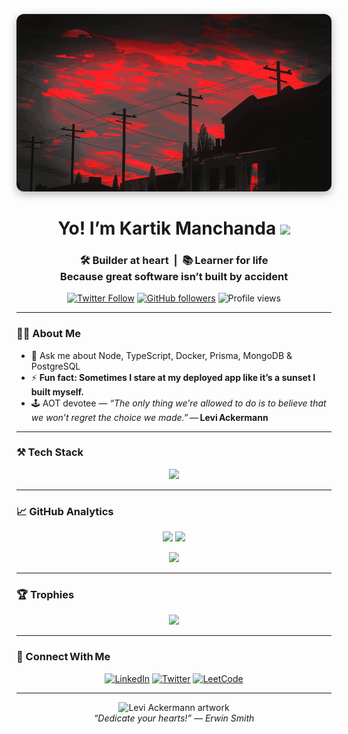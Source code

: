 <!-- ────────────────────────────────────────────────────────────────────────────── -->
<!--  Personal Banner → swap for a custom GIF/JPG (600 × 120 works nicely)        -->
<!-- ────────────────────────────────────────────────────────────────────────────── -->
<p align="center">
  <img src="banner.gif" alt="banner that says Kartik Manchanda" width="800" style="border-radius: 12px; box-shadow: 0 4px 14px rgba(0,0,0,0.3);" />
</p>

<h1 align="center">
  Yo! I’m Kartik Manchanda&nbsp;<img src="https://media.giphy.com/media/hvRJCLFzcasrR4ia7z/giphy.gif" width="32"/>
</h1>

<h3 align="center">
  🛠️ Builder at heart &nbsp;|&nbsp; 📚 Learner for life  
  <br/>Because great software isn’t built by accident
</h3>

<p align="center">
  <a href="https://twitter.com/kartikm39"><img alt="Twitter Follow"
    src="https://img.shields.io/twitter/follow/kartikm39?logo=twitter&style=for-the-badge"/></a>
  <a href="https://github.com/kartik-m39?tab=followers"><img alt="GitHub followers"
    src="https://img.shields.io/github/followers/kartik-m39?style=for-the-badge&logo=github"/></a>
  <img alt="Profile views" src="https://komarev.com/ghpvc/?username=kartik-m39&style=for-the-badge&color=blue"/>
</p>

---

### 🧑‍💻 About&nbsp;Me
- 💬 Ask me about Node, TypeScript, Docker, Prisma, MongoDB & PostgreSQL  
- ⚡ **Fun fact: Sometimes I stare at my deployed app like it’s a sunset I built myself.**  
- 🕹 AOT devotee — *“The only thing we’re allowed to do is to believe that we won’t regret the choice we made.”* — **Levi Ackermann**

---

### ⚒️ Tech Stack
<p align="center">
  <img src="https://skillicons.dev/icons?i=ts,js,react,nextjs,nodejs,express,tailwind,prisma,mongodb,postgres,docker,git,linux,python" />
</p>

---

### 📈 GitHub Analytics
<p align="center">
  <img height="165" src="https://github-readme-stats.vercel.app/api?username=kartik-m39&show_icons=true&theme=transparent" />
  <img height="165" src="https://github-readme-stats.vercel.app/api/top-langs/?username=kartik-m39&layout=compact&theme=transparent" />
</p>
<p align="center">
  <img src="https://streak-stats.demolab.com?user=kartik-m39&theme=transparent&date_format=M%20j%5B%2C%20Y%5D" />
</p>

---

### 🏆 Trophies
<p align="center">
  <img src="https://github-profile-trophy.vercel.app/?username=kartik-m39&no-frame=true&theme=flat&title=Commit,Issues,PullRequest,Stars,Followers" />
</p>

---

### 🤝 Connect With Me
<p align="center">
  <a href="https://linkedin.com/in/kartik-manchanda-538052263"><img alt="LinkedIn"
    src="https://img.shields.io/badge/LinkedIn-0077B5?logo=linkedin&logoColor=white&style=for-the-badge"></a>
  <a href="https://twitter.com/kartikm39"><img alt="Twitter"
    src="https://img.shields.io/badge/Twitter-1DA1F2?logo=twitter&logoColor=white&style=for-the-badge"></a>
  <a href="https://leetcode.com/kartik_manchanda/"><img alt="LeetCode"
    src="https://img.shields.io/badge/LeetCode-FFA116?logo=leetcode&logoColor=white&style=for-the-badge"></a>
</p>

---

<p align="center">
  <img src="/levi.png" width="180" alt="Levi Ackermann artwork">
  <br/>
  <em>“Dedicate your hearts!” — Erwin Smith</em>
</p>
